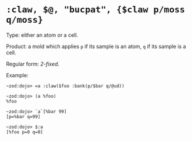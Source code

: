# `:claw, $@, "bucpat", {$claw p/moss q/moss}`

Type: either an atom or a cell.

Product: a mold which applies `p` if its sample is an atom, 
`q` if its sample is a cell.

Regular form: *2-fixed*.

Example:
```
~zod:dojo> =a :claw($foo :bank(p/$bar q/@ud))

~zod:dojo> (a %foo)
%foo

~zod:dojo> `a`[%bar 99]
[p=%bar q=99]

~zod:dojo> $:a
[%foo p=0 q=0]
```
